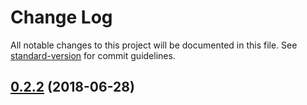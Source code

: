 # Change Log

All notable changes to this project will be documented in this file. See [standard-version](https://github.com/conventional-changelog/standard-version) for commit guidelines.

<a name="0.2.2"></a>
## [0.2.2](https://github.com/dwmkerr/node-imagemagick-cli/compare/v0.2.1...v0.2.2) (2018-06-28)
